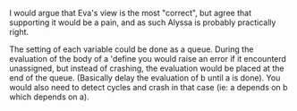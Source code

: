 I would argue that Eva's view is the most "correct", but agree that supporting it would be a pain, and as such Alyssa is probably practically right.


The setting of each variable could be done as a queue. During the evaluation of the body of a 'define you would raise an error if it encounterd unassigned, but instead of crashing, the evaluation would be placed at the end of the queue. (Basically delay the evaluation of b until a is done). You would also need to detect cycles and crash in that case (ie: a depends on b which depends on a).
